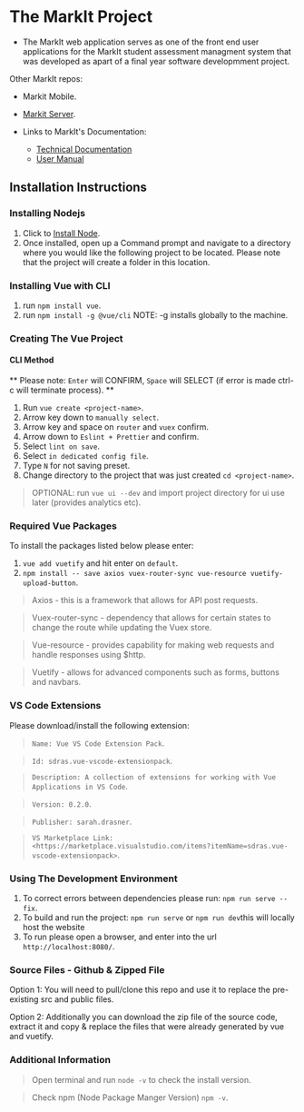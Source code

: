 # The MarkIt Project

* The MarkIt web application serves as one of the front end user applications for the MarkIt student assessment managment system that was developed as apart of a final year software developmment project.

Other MarkIt repos:
  * Markit Mobile.
  * [Markit Server](https://github.com/alexjp7/MijdasServer).

* Links to MarkIt's Documentation:
    * [Technical Documentation](https://docs.google.com/document/d/1Z2MqpAQx7kH8sAXyBceEtuVXf-e3QI7tjFyjzcmygUM/edit?usp=sharing )
    * [User Manual](https://docs.google.com/document/d/1u3mMrD9jspegA7CbiDzYNqmAJoSQUHNqry6Ky13ZLVE/edit?usp=sharing)


<h2> Installation Instructions </h2>

<h3> Installing Nodejs </h3>

1. Click to [Install Node](https://nodejs.org/en/download/).
2. Once installed, open up a Command prompt and navigate to a directory where you would like the following project to be located. Please note that the project will create a folder in this location.

<h3> Installing Vue with CLI </h3>

1. run `npm install vue`.
2. run `npm install -g @vue/cli` NOTE: -g installs globally to the machine.

<h3> Creating The Vue Project </h3>

<h4> CLI Method </h4>

** Please note: `Enter` will CONFIRM, `Space` will SELECT (if error is made ctrl-c will terminate process). **

1. Run `vue create <project-name>`.
2. Arrow key down to `manually select`.
3. Arrow key and space on `router` and `vuex` confirm.
4. Arrow down to `Eslint + Prettier` and confirm.
5. Select `lint on save`.
6. Select `in dedicated config file`.
7. Type `N` for not saving preset.
8. Change directory to the project that was just created `cd <project-name>`.

> OPTIONAL: run `vue ui --dev` and import project directory for ui use later (provides analytics etc).

<h3> Required Vue Packages </h3>

To install the packages listed below please enter: 
1. `vue add vuetify` and hit enter on `default`.
2. `npm install -- save axios vuex-router-sync vue-resource vuetify-upload-button`.

> Axios - this is a framework that allows for API post requests.

> Vuex-router-sync - dependency that allows for certain states to change the route while updating the Vuex store. 

> Vue-resource - provides capability for making web requests and handle responses using \$http.

> Vuetify - allows for advanced components such as forms, buttons and navbars.

<h3> VS Code Extensions </h3>

Please download/install the following extension:

> `Name: Vue VS Code Extension Pack`.

> `Id: sdras.vue-vscode-extensionpack`.

> `Description: A collection of extensions for working with Vue Applications in VS Code`.

> `Version: 0.2.0`.

> `Publisher: sarah.drasner`.

> `VS Marketplace Link: <https://marketplace.visualstudio.com/items?itemName=sdras.vue-vscode-extensionpack>`.

<h3> Using The Development Environment</h3>

1. To correct errors between dependencies please run: `npm run serve --fix`.
2. To build and run the project: `npm run serve` or `npm run dev`this will locally host the website 
3. To run please open a browser, and enter into the url `http://localhost:8080/`. 
  
<h3> Source Files - Github & Zipped File </h3>

Option 1: You will need to pull/clone this repo and use it to replace the pre-existing src and public files.

Option 2: Additionally you can download the zip file of the source code, extract it and copy & replace the files that were already generated by vue and vuetify.

<h3> Additional Information </h3>

> Open terminal and run `node -v` to check the install version.

> Check npm (Node Package Manger Version) `npm -v`.
